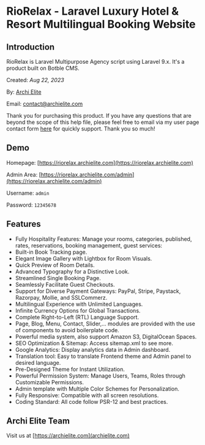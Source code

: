 # RioRelax - Laravel Luxury Hotel & Resort Multilingual Booking Website

## Introduction

RioRelax is Laravel Multipurpose Agency script using Laravel 9.x. It's a product built on Botble CMS.

Created: _Aug 22, 2023_

By: [Archi Elite](https://archielite.com)

Email: [contact@archielite.com](mailto:contact@archielite.com)

Thank you for purchasing this product. If you have any questions that are beyond the scope of this help file,
please feel free to email via my user page contact form [here](https://codecanyon.net.net/user/archielite) for quickly support. Thank you so much!

## Demo

Homepage: [https://riorelax.archielite.com](https://riorelax.archielite.com)

Admin Area: [https://riorelax.archielite.com/admin](https://riorelax.archielite.com/admin)

Username: `admin`

Password: `12345678`

## Features

- Fully Hospitality Features: Manage your rooms, categories, published, rates, reservations, booking management, guest services:
- Built-in Book Tracking page.
- Elegant Image Gallery with Lightbox for Room Visuals.
- Quick Preview of Room Details.
- Advanced Typography for a Distinctive Look.
- Streamlined Single Booking Page.
- Seamlessly Facilitate Guest Checkouts.
- Support for Diverse Payment Gateways: PayPal, Stripe, Paystack, Razorpay, Mollie, and SSLCommerz.
- Multilingual Experience with Unlimited Languages.
- Infinite Currency Options for Global Transactions.
- Complete Right-to-Left (RTL) Language Support.
- Page, Blog, Menu, Contact, Slider,… modules are provided with the use of components to avoid boilerplate code.
- Powerful media system, also support Amazon S3, DigitalOcean Spaces.
- SEO Optimization & Sitemap: Access sitemap.xml to see more.
- Google Analytics: Display analytics data in Admin dashboard.
- Translation tool: Easy to translate Frontend theme and Admin panel to desired language.
- Pre-Designed Theme for Instant Utilization.
- Powerful Permission System: Manage Users, Teams, Roles through Customizable Permissions.
- Admin template with Multiple Color Schemes for Personalization.
- Fully Responsive: Compatible with all screen resolutions.
- Coding Standard: All code follow PSR-12 and best practices.

## Archi Elite Team

Visit us at [https://archielite.com](archielite.com)
